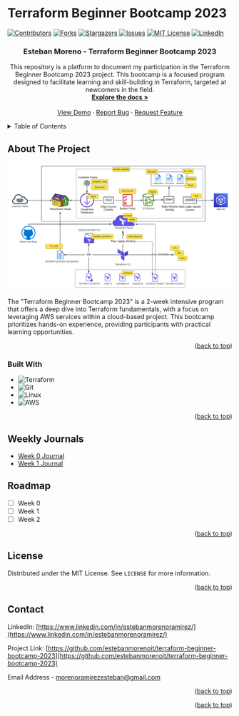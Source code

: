 # Terraform Beginner Bootcamp 2023

<!-- Improved compatibility of back to top link: See: https://github.com/othneildrew/Best-README-Template/pull/73 -->
<a name="readme-top"></a>
<!--
*** Thanks for checking out the Best-README-Template. If you have a suggestion
*** that would make this better, please fork the repo and create a pull request
*** or simply open an issue with the tag "enhancement".
*** Don't forget to give the project a star!
*** Thanks again! Now go create something AMAZING! :D
-->


<!-- PROJECT SHIELDS -->
<!--
*** I'm using markdown "reference style" links for readability.
*** Reference links are enclosed in brackets [ ] instead of parentheses ( ).
*** See the bottom of this document for the declaration of the reference variables
*** for contributors-url, forks-url, etc. This is an optional, concise syntax you may use.
*** https://www.markdownguide.org/basic-syntax/#reference-style-links
-->
[![Contributors][contributors-shield]][contributors-url]
[![Forks][forks-shield]][forks-url]
[![Stargazers][stars-shield]][stars-url]
[![Issues][issues-shield]][issues-url]
[![MIT License][license-shield]][license-url]
[![LinkedIn][linkedin-shield]][linkedin-url]



<!-- PROJECT LOGO -->
<!-- <br />
<div align="center">
  <a href="https://github.com/estebanmorenoit/90DaysOfDevOps">
    <img src="images/logo.png" alt="Logo" width="80" height="80">
  </a> -->

  <h3 align="center">Esteban Moreno - Terraform Beginner Bootcamp 2023</h3>

  <p align="center">
    This repository is a platform to document my participation in the Terraform Beginner Bootcamp 2023 project. This bootcamp is a focused program designed to facilitate learning and skill-building in Terraform, targeted at newcomers in the field.
    <br />
    <a href="https://github.com/estebanmorenoit/terraform-beginner-bootcamp-2023"><strong>Explore the docs »</strong></a>
    <br />
    <br />
    <a href="https://github.com/estebanmorenoit/terraform-beginner-bootcamp-2023">View Demo</a>
    ·
    <a href="https://github.com/estebanmorenoit/terraform-beginner-bootcamp-2023/issues">Report Bug</a>
    ·
    <a href="https://github.com/estebanmorenoit/terraform-beginner-bootcamp-2023/issues">Request Feature</a>
  </p>
</div>



<!-- TABLE OF CONTENTS -->
<details>
  <summary>Table of Contents</summary>
  <ol>
    <li>
      <a href="#about-the-project">About The Project</a>
      <ul>
        <li><a href="#built-with">Built With</a></li>
      </ul>
    </li>
    <li><a href="#weekly-journals">Weekly Journals</a></li>
    <li><a href="#roadmap">Roadmap</a></li>
    <li><a href="#license">License</a></li>
    <li><a href="#contact">Contact</a></li>
  </ol>
</details>




<!-- ABOUT THE PROJECT -->
## About The Project

[![Product Name Screen Shot][product-screenshot]](https://github.com/estebanmorenoit/terraform-beginner-bootcamp-2023)

The "Terraform Beginner Bootcamp 2023" is a 2-week intensive program that offers a deep dive into Terraform fundamentals, with a focus on leveraging AWS services within a cloud-based project. This bootcamp prioritizes hands-on experience, providing participants with practical learning opportunities.

<p align="right">(<a href="#readme-top">back to top</a>)</p>



### Built With

* ![Terraform][Terraform]
* ![Git][Git]
* ![Linux][Linux]
* ![AWS][AWS]


<p align="right">(<a href="#readme-top">back to top</a>)</p>

<!-- Weekly Journals -->
## Weekly Journals

- [Week 0 Journal](journal/week0.md)
- [Week 1 Journal](journal/week1.md)

<!-- ROADMAP -->
## Roadmap

- [ ] Week 0
- [ ] Week 1
- [ ] Week 2

<p align="right">(<a href="#readme-top">back to top</a>)</p>

<!-- LICENSE -->
## License

Distributed under the MIT License. See `LICENSE` for more information.

<p align="right">(<a href="#readme-top">back to top</a>)</p>


<!-- CONTACT -->
## Contact

LinkedIn: [https://www.linkedin.com/in/estebanmorenoramirez/](https://www.linkedin.com/in/estebanmorenoramirez/)

Project Link: [https://github.com/estebanmorenoit/terraform-beginner-bootcamp-2023](https://github.com/estebanmorenoit/terraform-beginner-bootcamp-2023)

Email Address - [morenoramirezesteban@gmail.com](mailto:morenoramirezesteban@gmail.com)


<p align="right">(<a href="#readme-top">back to top</a>)</p>


<p align="right">(<a href="#readme-top">back to top</a>)</p>



<!-- MARKDOWN LINKS & IMAGES -->
<!-- https://www.markdownguide.org/basic-syntax/#reference-style-links -->
[contributors-shield]: https://img.shields.io/github/contributors/estebanmorenoit/terraform-beginner-bootcamp-2023.svg?style=for-the-badge
[contributors-url]: https://github.com/estebanmorenoit/terraform-beginner-bootcamp-2023/graphs/contributors
[forks-shield]: https://img.shields.io/github/forks/estebanmorenoit/terraform-beginner-bootcamp-2023.svg?style=for-the-badge
[forks-url]: https://github.com/estebanmorenoit/terraform-beginner-bootcamp-2023/forks
[stars-shield]: https://img.shields.io/github/stars/estebanmorenoit/terraform-beginner-bootcamp-2023.svg?style=for-the-badge
[stars-url]: https://github.com/estebanmorenoit/terraform-beginner-bootcamp-2023/stargazers
[issues-shield]: https://img.shields.io/github/issues/estebanmorenoit/terraform-beginner-bootcamp-2023.svg?style=for-the-badge
[issues-url]: https://github.com/estebanmorenoit/terraform-beginner-bootcamp-2023/issues
[license-shield]: https://img.shields.io/github/license/estebanmorenoit/terraform-beginner-bootcamp-2023.svg?style=for-the-badge
[license-url]: https://github.com/estebanmorenoit/terraform-beginner-bootcamp-2023/blob/main/LICENSE
[linkedin-shield]: https://img.shields.io/badge/-LinkedIn-black.svg?style=for-the-badge&logo=linkedin&colorB=555
[linkedin-url]: https://www.linkedin.com/in/estebanmorenoramirez/
[product-screenshot]: /images/project_diagram.png
[Next.js]: https://img.shields.io/badge/next.js-000000?style=for-the-badge&logo=nextdotjs&logoColor=white
[Next-url]: https://nextjs.org/
[React.js]: https://img.shields.io/badge/React-20232A?style=for-the-badge&logo=react&logoColor=61DAFB
[React-url]: https://reactjs.org/
[Vue.js]: https://img.shields.io/badge/Vue.js-35495E?style=for-the-badge&logo=vuedotjs&logoColor=4FC08D
[Vue-url]: https://vuejs.org/
[Angular.io]: https://img.shields.io/badge/Angular-DD0031?style=for-the-badge&logo=angular&logoColor=white
[Angular-url]: https://angular.io/
[Svelte.dev]: https://img.shields.io/badge/Svelte-4A4A55?style=for-the-badge&logo=svelte&logoColor=FF3E00
[Svelte-url]: https://svelte.dev/
[Laravel.com]: https://img.shields.io/badge/Laravel-FF2D20?style=for-the-badge&logo=laravel&logoColor=white
[Laravel-url]: https://laravel.com
[Bootstrap.com]: https://img.shields.io/badge/Bootstrap-563D7C?style=for-the-badge&logo=bootstrap&logoColor=white
[Bootstrap-url]: https://getbootstrap.com
[JQuery.com]: https://img.shields.io/badge/jQuery-0769AD?style=for-the-badge&logo=jquery&logoColor=white
[JQuery-url]: https://jquery.com 
[Terraform]: https://img.shields.io/badge/terraform-%235835CC.svg?style=for-the-badge&logo=terraform&logoColor=white
[Terraform-url]: https://www.terraform.io/
[CSS-3]: https://img.shields.io/badge/css3-%231572B6.svg?style=for-the-badge&logo=css3&logoColor=white
[Python]: https://img.shields.io/badge/python-3670A0?style=for-the-badge&logo=python&logoColor=ffdd54
[Javascript]: https://img.shields.io/badge/javascript-%23323330.svg?style=for-the-badge&logo=javascript&logoColor=%23F7DF1E
[GithubActions]: https://img.shields.io/badge/github%20actions-%232671E5.svg?style=for-the-badge&logo=githubactions&logoColor=white
[HTML]: https://img.shields.io/badge/html5-%23E34F26.svg?style=for-the-badge&logo=html5&logoColor=white
[AWS]: https://img.shields.io/badge/AWS-%23FF9900.svg?style=for-the-badge&logo=amazon-aws&logoColor=white
[Jenkins]: https://img.shields.io/badge/jenkins-%232C5263.svg?style=for-the-badge&logo=jenkins&logoColor=white
[Git]: https://img.shields.io/badge/git-%23F05033.svg?style=for-the-badge&logo=git&logoColor=white
[Linux]: https://img.shields.io/badge/Linux-FCC624?style=for-the-badge&logo=linux&logoColor=black
[Docker]: https://img.shields.io/badge/docker-%230db7ed.svg?style=for-the-badge&logo=docker&logoColor=white
[Kubernetes]: https://img.shields.io/badge/kubernetes-%23326ce5.svg?style=for-the-badge&logo=kubernetes&logoColor=white